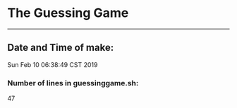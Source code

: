 
# The Guessing Game
---

## Date and Time of make: 

Sun Feb 10 06:38:49 CST 2019

### Number of lines in guessinggame.sh:

47
